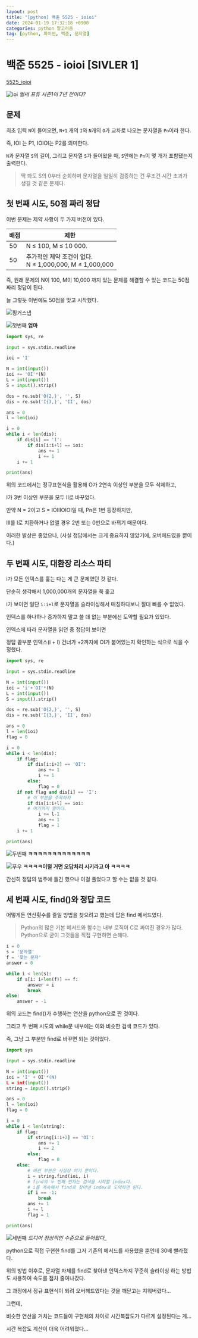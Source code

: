 ```yaml
---
layout: post
title: "[python] 백준 5525 - ioioi"
date: 2024-01-19 17:32:18 +0900
categories: python 알고리즘
tag: [python, 파이썬, 백준, 문자열]
---
```


# 백준 5525 - ioioi [SIVLER 1]

[5525_ioioi](https://www.acmicpc.net/problem/ioioi)

![ioi](https://t2.genius.com/unsafe/378x378/https%3A%2F%2Fimages.genius.com%2F9d01035e237bd568adc01f536c5089ab.1000x1000x1.jpg)
_벌써 프듀 시즌1이 7년 전이다?_

## 문제


최초 입력 `N`이 들어오면, `N+1` 개의 `I`와 `N`개의 `O`가 교차로 나오는 문자열을 `Pn`이라 한다.

즉, IOI 는 P1, IOIOI는 P2를 의미한다.

`N`과 문자열 `S`의 길이, 그리고 문자열 `S`가 들어왔을 때, `S`안에는 `Pn`이 몇 개가 포함됐는지 출력한다.

>딱 봐도 S의 0부터 순회하며 문자열을 일일히 검증하는 건 무조건 시간 초과가 생길 것 같은 문제다.

## 첫 번째 시도, 50점 짜리 정답

이번 문제는 제약 사항이 두 가지 버전이 있다.

배점|제한|
---|---|
50	|N ≤ 100, M ≤ 10 000.|
50	|추가적인 제약 조건이 없다.<br> N ≤ 1,000,000, M ≤ 1,000,000 |

즉, 원래 문제의 N이 100, M이 10,000 까지 있는 문제를 해결할 수 있는 코드는 50점 짜리 정답이 된다.

늘 그렇듯 이번에도 50점을 맞고 시작했다.

![핑거스냅](/assets/img/jjal/핑거스냅.jpg)

![첫번째](/assets/img/posting/ioioi첫번째.jpeg)
__엄마__

```python
import sys, re

input = sys.stdin.readline

ioi = 'I'

N = int(input())
ioi += 'OI'*(N)
L = int(input())
S = input().strip()

dos = re.sub('O{2,}', '', S)
dis = re.sub('I{3,}', 'II', dos)

ans = 0
l = len(ioi)

i = 0
while i < len(dis):
    if dis[i] == 'I':
        if dis[i:i+l] == ioi:
            ans += 1
            i += 1
    i += 1

print(ans)
```

위의 코드에서는 정규표현식을 활용해 O가 2연속 이상인 부분을 모두 삭제하고,

I가 3번 이상인 부분을 모두 II로 바꾸었다.

만약 N = 2이고 S = IOIIIOIOI일 때, Pn은 1번 등장하지만,

III를 I로 치환하거나 없앨 경우 2번 또는 0번으로 바뀌기 때문이다.

이러한 발상은 좋았으나, (사실 정답에서는 크게 중요하지 않았기에, 오버헤드였을 뿐이다.)

## 두 번째 시도, 대환장 리소스 파티

i가 모든 인덱스를 훑는 다는 게 큰 문제였던 것 같다.

단순히 생각해서 1,000,000개의 문자열을 쭉 훑고

i가 보이면 일단 `i:i+l`로 문자열을 슬라이싱해서 매칭하다보니 절대 빠를 수 없었다.

인덱스를 하나하나 증가하지 말고 쓸 데 없는 부분에선 도약할 필요가 있었다.

인덱스에 따라 문자열을 읽던 중 정답이 보이면

정답 끝부분 인덱스(i + l) 건너가 +2까지에 OI가 붙어있는지 확인하는 식으로 식을 수정했다.

```python
import sys, re

input = sys.stdin.readline

N = int(input())
ioi = 'i'+'OI'*(N)
L = int(input())
S = input().strip()

dos = re.sub('O{2,}', '', S)
dis = re.sub('I{3,}', 'II', dos)

ans = 0
l = len(ioi)
flag = 0

i = 0
while i < len(dis):
    if flag:
        if dis[i:i+2] == 'OI':
            ans += 1
            i += 1
        else:
            flag = 0
    if not flag and dis[i] == 'I':
        # 이 부분을 주목하자
        if dis[i:i+l] == ioi:
        # 여기까지 말이다.
            i += l-1
            ans += 1
            flag = 1
    i += 1

print(ans)
```

![두번째](/assets/img/posting/ioioi두번째.jpeg)
__ㅋㅋㅋㅋㅋㅋㅋㅋㅋㅋㅋㅋㅋ__

![푸우](/assets/img/jjal/미친거아니냐.jpg)
__ㅋㅋㅋㅋ이럴 거면 오답처리 시키라고 아 ㅋㅋㅋㅋ__

간신히 정답의 범주에 들긴 했으나 이걸 풀었다고 할 수는 없을 것 같다.

## 세 번째 시도, find()와 정답 코드

어떻게든 연산횟수를 줄일 방법을 찾으려고 했는데 답은 find 메서드였다.

>Python의 많은 기본 메서드와 함수는 내부 로직이 C로 짜여진 경우가 많다.<br> Python으로 굳이 그것들을 직접 구현하면 손해다.

```python
i = 0
s = '문자열'
f = '찾는 문자'
answer = 0

while i < len(s):
    if s[i: i+len(f)] == f:
        answer = i
        break
else:
    answer = -1
```

위의 코드는 find()가 수행하는 연산을 python으로 짠 것이다.

그리고 두 번째 시도의 while문 내부에는 이와 비슷한 검색 코드가 있다.

즉, 그냥 그 부분만 find로 바꾸면 되는 것이었다.

```python
import sys

input = sys.stdin.readline

N = int(input())
ioi = 'I' + OI'*(N)
L = int(input())
string = input().strip()

ans = 0
l = len(ioi)
flag = 0

i = 0
while i < len(string):
    if flag:
        if string[i:i+2] == 'OI':
            ans += 1
            i += 2
        else:
            flag = 0
    else:
        # 바뀐 부분은 사실상 여기 뿐이다.
        i = string.find(ioi, i)
        # find의 두 번째 인자는 검색을 시작할 index다.
        # i를 계속해서 find로 찾아낸 index로 도약하면 된다.
        if i == -1:
            break
        ans += 1
        i += l
        flag = 1

print(ans)
```

![세번째](/assets/img/posting/ioioi세번째.jpeg)
_드디어 정상적인 수준으로 들어왔다__

python으로 직접 구현한 find를 그저 기존의 메서드를 사용했을 뿐인데 30배 빨라졌다.

위의 방법 이후로, 문자열 자체를 find로 찾아낸 인덱스까지 꾸준히 슬라이싱 하는 방법도 사용하여 속도를 점차 줄여나갔다.

그 과정에서 정규 표현식이 되려 오버헤드였다는 것을 깨닫고는 지워버렸다...

그런데,

비슷한 연산을 거치는 코드들이 구현체의 차이로 시간복잡도가 다르게 설정된다는 게...

시간 복잡도 계산이 더욱 어려워졌다...